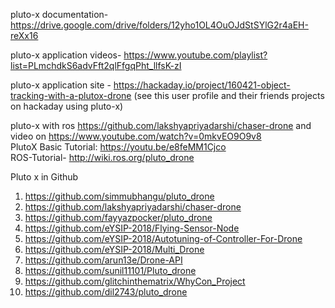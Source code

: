 pluto-x documentation- https://drive.google.com/drive/folders/12yho1OL4OuOJdStSYlG2r4aEH-reXx16

pluto-x application videos- https://www.youtube.com/playlist?list=PLmchdkS6advFft2qlFfgqPht_llfsK-zI

pluto-x application site - https://hackaday.io/project/160421-object-tracking-with-a-plutox-drone
(see this user profile and their friends projects on hackaday using pluto-x)

pluto-x with ros https://github.com/lakshyapriyadarshi/chaser-drone and video on https://www.youtube.com/watch?v=0mkvEO9O9v8
<br><h> PlutoX Basic Tutorial: https://youtu.be/e8feMM1Cjco </h>
<br>ROS-Tutorial- http://wiki.ros.org/pluto_drone   



Pluto x in Github
1.  https://github.com/simmubhangu/pluto_drone
2. https://github.com/lakshyapriyadarshi/chaser-drone
3. https://github.com/fayyazpocker/pluto_drone
4. https://github.com/eYSIP-2018/Flying-Sensor-Node
5. https://github.com/eYSIP-2018/Autotuning-of-Controller-For-Drone
6. https://github.com/eYSIP-2018/Multi_Drone
7. https://github.com/arun13e/Drone-API
8. https://github.com/sunil11101/Pluto_drone
9. https://github.com/glitchinthematrix/WhyCon_Project
10. https://github.com/dil2743/pluto_drone

